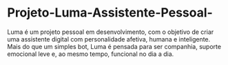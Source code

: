 # Projeto-Luma-Assistente-Pessoal-
Luma é um projeto pessoal em desenvolvimento, com o objetivo de criar uma assistente digital com personalidade afetiva, humana e inteligente. Mais do que um simples bot, Luma é pensada para ser companhia, suporte emocional leve e, ao mesmo tempo, funcional no dia a dia.
